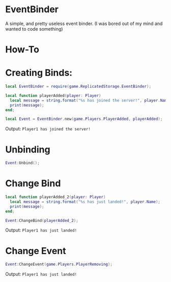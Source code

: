 # EventBinder
A simple, and pretty useless event binder. (I was bored out of my mind and wanted to code something)

# How-To

# Creating Binds:
```lua
local EventBinder = require(game.ReplicatedStorage.EventBinder);

local function playerAdded(player: Player)
  local message = string.format("%s has joined the server!", player.Name);
  print(message);
end;

local Event = EventBinder.new(game.Players.PlayerAdded, playerAdded);
```

Output:
```Player1 has joined the server!```

# Unbinding
```lua
Event:Unbind();
```

# Change Bind
```lua
local function playerAdded_2(player: Player)
  local message = string.format("%s has just landed!", player.Name);
  print(message);
end;

Event:ChangeBind(playerAdded_2);
```

Output:
```Player1 has just landed!```

# Change Event
```lua
Event:ChangeEvent(game.Players.PlayerRemoving);
```

Output:
```Player1 has just landed!```

